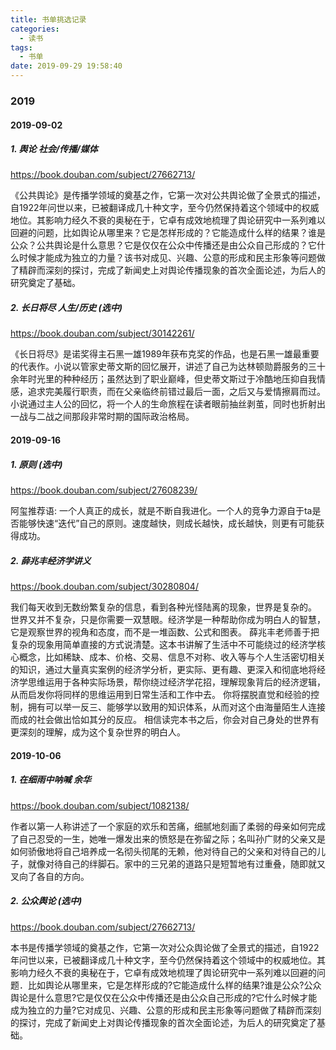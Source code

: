 ```yaml
---
title: 书单挑选记录
categories:
  - 读书
tags:
  - 书单
date: 2019-09-29 19:58:40
---
```


### 2019

#### 2019-09-02

##### 1. 舆论  社会/传播/媒体

https://book.douban.com/subject/27662713/

《公共舆论》是传播学领域的奠基之作，它第一次对公共舆论做了全景式的描述，自1922年问世以来，已被翻译成几十种文字，至今仍然保持着这个领域中的权威地位。其影响力经久不衰的奥秘在于，它卓有成效地梳理了舆论研究中一系列难以回避的问题，比如舆论从哪里来？它是怎样形成的？它能造成什么样的结果？谁是公众？公共舆论是什么意思？它是仅仅在公众中传播还是由公众自己形成的？它什么时候才能成为独立的力量？该书对成见、兴趣、公意的形成和民主形象等问题做了精辟而深刻的探讨，完成了新闻史上对舆论传播现象的首次全面论述，为后人的研究奠定了基础。


##### 2. 长日将尽  人生/历史 (选中)

https://book.douban.com/subject/30142261/

《长日将尽》是诺奖得主石黑一雄1989年获布克奖的作品，也是石黑一雄最重要的代表作。小说以管家史蒂文斯的回忆展开，讲述了自己为达林顿勋爵服务的三十余年时光里的种种经历；虽然达到了职业巅峰，但史蒂文斯过于冷酷地压抑自我情感，追求完美履行职责，而在父亲临终前错过最后一面，之后又与爱情擦肩而过。小说通过主人公的回忆，将一个人的生命旅程在读者眼前抽丝剥茧，同时也折射出一战与二战之间那段非常时期的国际政治格局。


#### 2019-09-16

##### 1. 原则 (选中)

https://book.douban.com/subject/27608239/

阿玺推荐语: 一个人真正的成长，就是不断自我进化。一个人的竞争力源自于ta是否能够快速“迭代”自己的原则。速度越快，则成长越快，成长越快，则更有可能获得成功。

##### 2. 薛兆丰经济学讲义

https://book.douban.com/subject/30280804/

我们每天收到无数纷繁复杂的信息，看到各种光怪陆离的现象，世界是复杂的。
世界又并不复杂，只是你需要一双慧眼。经济学是一种帮助你成为明白人的智慧，它是观察世界的视角和态度，而不是一堆函数、公式和图表。
薛兆丰老师善于把复杂的现象用简单直接的方式说清楚。这本书讲解了生活中不可能绕过的经济学核心概念，比如稀缺、成本、价格、交易、信息不对称、收入等与个人生活密切相关的知识，通过大量真实案例的经济学分析，更实际、更有趣、更深入和彻底地将经济学思维运用于各种实际场景，帮你绕过经济学花招，理解现象背后的经济逻辑，从而启发你将同样的思维运用到日常生活和工作中去。
你将摆脱直觉和经验的控制，拥有可以举一反三、能够学以致用的知识体系，从而对这个由海量陌生人连接而成的社会做出恰如其分的反应。
相信读完本书之后，你会对自己身处的世界有更深刻的理解，成为这个复杂世界的明白人。

#### 2019-10-06

##### 1. 在细雨中呐喊 余华

https://book.douban.com/subject/1082138/

作者以第一人称讲述了一个家庭的欢乐和苦痛，细腻地刻画了柔弱的母亲如何完成了自己忍受的一生，她唯一爆发出来的愤怒是在弥留之际；名叫孙广财的父亲又是如何骄傲地将自己培养成一名彻头彻尾的无赖，他对待自己的父亲和对待自己的儿子，就像对待自己的绊脚石。家中的三兄弟的道路只是短暂地有过重叠，随即就又叉向了各自的方向。

##### 2. 公众舆论 (选中)

https://book.douban.com/subject/27662713/

本书是传播学领域的奠基之作，它第一次对公众舆论做了全景式的描述，自1922年问世以来，已被翻译成几十种文字，至今仍然保持着这个领域中的权威地位。其影响力经久不衰的奥秘在于，它卓有成效地梳理了舆论研究中一系列难以回避的问题．比如舆论从哪里来，它是怎样形成的?它能造成什么样的结果?谁是公众?公众舆论是什么意思?它是仅仅在公众中传播还是由公众自己形成的?它什么时候才能成为独立的力量?它对成见、兴趣、公意的形成和民主形象等问题做了精辟而深刻的探讨，完成了新闻史上对舆论传播现象的首次全面论述，为后人的研究奠定了基础。



